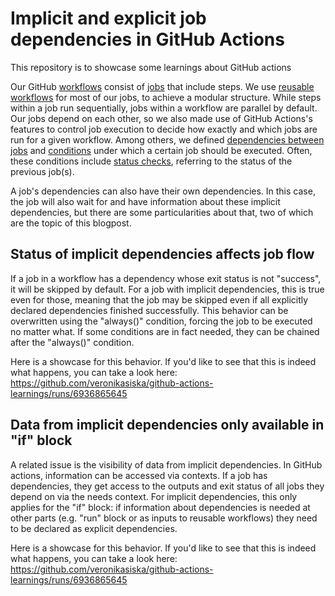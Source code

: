 # Implicit and explicit job dependencies in GitHub Actions
This repository is to showcase some learnings about GitHub actions

Our GitHub [workflows](https://docs.github.com/en/actions/using-workflows/about-workflows) 
consist of [jobs](https://docs.github.com/en/actions/using-jobs/using-jobs-in-a-workflow) that include steps. 
We use [reusable workflows](https://docs.github.com/en/actions/using-workflows/reusing-workflows) for most of our jobs, 
to achieve a modular structure. While steps within a job run sequentially, jobs within a workflow are parallel by default. 
Our jobs depend on each other, so we also made use of GitHub Actions's features to control job execution 
to decide how exactly and which jobs are run for a given workflow. Among others, we defined [dependencies between jobs](https://docs.github.com/en/actions/using-jobs/using-jobs-in-a-workflow#defining-prerequisite-jobs) 
and [conditions](https://docs.github.com/en/actions/using-jobs/using-conditions-to-control-job-execution) under which a certain job should be executed. 
Often, these conditions include [status checks](https://docs.github.com/en/actions/learn-github-actions/expressions#status-check-functions), 
referring to the status of the previous job(s). 

A job's dependencies can also have their own dependencies. In this case, the job will also wait for and have information about these implicit dependencies, but there are some particularities about that, two of which are the topic of this blogpost.

## Status of implicit dependencies affects job flow
If a job in a workflow has a dependency whose exit status is not "success", it will be skipped by default. 
For a job with implicit dependencies, this is true even for those, meaning that the job may be skipped even if all explicitly declared dependencies finished successfully. This behavior can be overwritten using the "always()" condition, forcing the job to be executed no matter what. 
If some conditions are in fact needed, they can be chained after the "always()" condition.

Here is a showcase for this behavior. If you'd like to see that this is indeed what happens, 
you can take a look here: https://github.com/veronikasiska/github-actions-learnings/runs/6936865645

## Data from implicit dependencies only available in "if" block
A related issue is the visibility of data from implicit dependencies. In GitHub actions, information can be accessed via contexts. 
If a job has dependencies, they get access to the outputs and exit status of all jobs they depend on via the needs context. 
For implicit dependencies, this only applies for the "if" block: if information about dependencies is needed at other parts 
(e.g. "run" block or as inputs to reusable workflows) they need to be declared as explicit dependencies. 

Here is a showcase for this behavior. If you'd like to see that this is indeed what happens, 
you can take a look here: https://github.com/veronikasiska/github-actions-learnings/runs/6936865645
